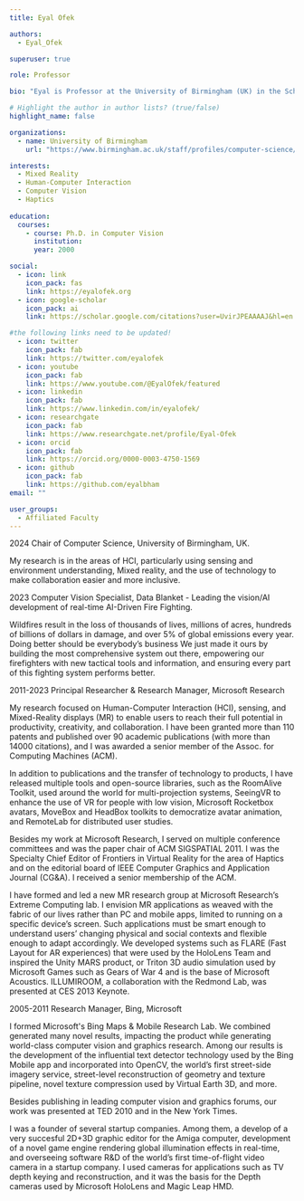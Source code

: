 ```yaml
---
title: Eyal Ofek

authors:
  - Eyal_Ofek

superuser: true

role: Professor

bio: "Eyal is Professor at the University of Birmingham (UK) in the School of Computer Science."

# Highlight the author in author lists? (true/false)
highlight_name: false

organizations:
  - name: University of Birmingham
    url: "https://www.birmingham.ac.uk/staff/profiles/computer-science/academic-staff/ofek-eyal"

interests:
  - Mixed Reality
  - Human-Computer Interaction
  - Computer Vision
  - Haptics
 
education:
  courses:
    - course: Ph.D. in Computer Vision
      institution: 
      year: 2000

social:
  - icon: link
    icon_pack: fas
    link: https://eyalofek.org
  - icon: google-scholar
    icon_pack: ai
    link: https://scholar.google.com/citations?user=UvirJPEAAAAJ&hl=en

#the following links need to be updated!
  - icon: twitter
    icon_pack: fab
    link: https://twitter.com/eyalofek
  - icon: youtube
    icon_pack: fab
    link: https://www.youtube.com/@EyalOfek/featured
  - icon: linkedin
    icon_pack: fab
    link: https://www.linkedin.com/in/eyalofek/
  - icon: researchgate
    icon_pack: fab
    link: https://www.researchgate.net/profile/Eyal-Ofek
  - icon: orcid
    icon_pack: fab
    link: https://orcid.org/0000-0003-4750-1569
  - icon: github
    icon_pack: fab
    link: https://github.com/eyalbham
email: ""

user_groups:
  - Affiliated Faculty
---
```



2024 Chair of Computer Science, University of Birmingham, UK.

My research is in the areas of HCI, particularly using sensing and environment understanding, Mixed reality, and the use of technology to make collaboration easier and more inclusive.


2023 Computer Vision Specialist, Data Blanket - Leading the vision/AI development of real-time AI-Driven Fire Fighting.

Wildfires result in the loss of thousands of lives, millions of acres, hundreds of billions of dollars in damage, and over 5% of global emissions every year. Doing better should be everybody’s business ‍We just made it ours by building the most comprehensive system out there, empowering our firefighters with new tactical tools and information, and ensuring every part of this fighting system performs better.

2011-2023 Principal Researcher & Research Manager, Microsoft Research

My research focused on Human-Computer Interaction (HCI), sensing, and Mixed-Reality displays (MR) to enable users to reach their full potential in productivity, creativity, and collaboration. I have been granted more than 110 patents and published over 90 academic publications (with more than 14000 citations), and I was awarded a senior member of the Assoc. for Computing Machines (ACM).

In addition to publications and the transfer of technology to products, I have released multiple tools and open-source libraries, such as the RoomAlive Toolkit, used around the world for multi-projection systems, SeeingVR to enhance the use of VR for people with low vision, Microsoft Rocketbox avatars, MoveBox and HeadBox toolkits to democratize avatar animation, and RemoteLab for distributed user studies.

Besides my work at Microsoft Research, I served on multiple conference committees and was the paper chair of ACM SIGSPATIAL 2011. I was the Specialty Chief Editor of Frontiers in Virtual Reality for the area of Haptics and on the editorial board of IEEE Computer Graphics and Application Journal (CG&A). I received a senior membership of the ACM.

I have formed and led a new MR research group at Microsoft Research’s Extreme Computing lab. I envision MR applications as weaved with the fabric of our lives rather than PC and mobile apps, limited to running on a specific device’s screen. Such applications must be smart enough to understand users’ changing physical and social contexts and flexible enough to adapt accordingly. We developed systems such as FLARE (Fast Layout for AR experiences) that were used by the HoloLens Team and inspired the Unity MARS product, or Triton 3D audio simulation used by Microsoft Games such as Gears of War 4 and is the base of Microsoft Acoustics. ILLUMIROOM, a collaboration with the Redmond Lab, was presented at CES 2013 Keynote.


2005-2011 Research Manager, Bing, Microsoft

I formed Microsoft's Bing Maps & Mobile Research Lab. We combined generated many novel results, impacting the product while generating world-class computer vision and graphics research. Among our results is the development of the influential text detector technology used by the Bing Mobile app and incorporated into OpenCV, the world’s first street-side imagery service, street-level reconstruction of geometry and texture pipeline, novel texture compression used by Virtual Earth 3D, and more.

Besides publishing in leading computer vision and graphics forums, our work was presented at TED 2010 and in the New York Times.


I was a founder of several startup companies. Among them, a develop of a very succesful 2D+3D graphic editor for the Amiga computer, development of a novel game engine rendering global illumination effects in real-time, and overseeing software R&D of the world’s first time-of-flight video camera in a startup company. I used cameras for applications such as TV depth keying and reconstruction, and it was the basis for the Depth cameras used by Microsoft HoloLens and Magic Leap HMD.





